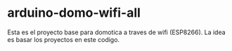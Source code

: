 # arduino-domo-wifi-all
Esta es el proyecto base para domotica a traves de wifi (ESP8266). La idea es basar los proyectos en este codigo.
